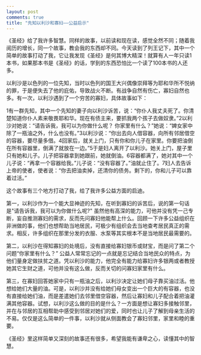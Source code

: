```yaml
---
layout: post
comments: true
title: "先知以利沙和寡妇——公益启示"
---
```


《圣经》给了我许多智慧。同样的故事，以前读和现在读，感觉全然不同；随着我阅历的增长，同一个故事，教会我的东西却不同。今天读到了列王记下，其中一个简单的故事打动了我，它让我发现《圣经》是何其博大精深！就算有人一年只读1本书，如果那本书是《圣经》的话，学到的东西恐怕比一个读了100本书的人还多。

以利沙是以色列的一位先知，当时以色列的国王大兴偶像崇拜等为耶和华所不悦纳的罪，于是便失去了他的庇佑，导致战火不断。有战争自然有伤亡，寡妇自然也多。有一次，以利沙遇到了一个穷苦的寡妇，具体故事如下：

1有一群先知，其中一个先知的妻子向以利沙诉苦，说：“你仆人我丈夫死了。你清楚知道你仆人素来敬畏耶和华。现在有债主来，要抓我两个孩子去做奴隶。”2以利沙对她说：“请告诉我，我可以为你做什么呢？
你家里有什么？”她说：“婢女家中除了一瓶油之外，什么也没有。”3以利沙说：“你出去向人借容器，向所有邻居借空的容器，要尽量多借。4回家后，就关上门，只有你和你儿子在家里。你要把油倒在所有容器里，倒满了就放在一边。”5于是妇人离开了以利沙。她关上门，屋子里只有她和儿子。儿子把容器拿到她跟前，她就倒油。6容器都满了，她对其中一个儿子说：“再拿一个容器给我。”儿子说：“没有容器了。”油就止住了。7妇人去告诉上帝的使者，使者说：“你去把油卖掉，还清你的债务。剩下的，你和儿子可以靠着过活。”

这个故事有三个地方打动了我，给了我许多公益方面的启迪。

第一，以利沙作为一个能大显神迹的先知，在听到寡妇的诉苦后，说的第一句话是"请告诉我，我可以为你做什么呢?" 虽然他有高深的能力，可他并没有凭一己专断，妄自推测寡妇的需求，反而先问寡妇他能帮上什么。回顾一下许多公益组织在非洲做的事，他们也想帮助当地居民，可极少有组织会去当地查考居民真正的需求。相反，许多组织在那里分发的衣服、水泵等其实根本不是当地居民最需要的。

第二，以利沙在得知寡妇的处境后，没有直接给寡妇银币或财宝，而是问了第二个问题“你家里有什么？” 公益人常常忘记的一点就是忘记结合当地民众的特点，为他们量身定做扶贫之道。凭以利沙的能力，他完全有能力给寡妇许多银两或者教授她其它生财之道，可他并没有这么做，反而关切的问寡妇家里有什么。

第三，在寡妇回答她家中只有一瓶油之后，以利沙决定让她们母子靠买油过活。他想给她们大量的油。可是，以利沙并没有给她们母女变出一个巨大的有容器，也没有直接给她们油，而是差遣她们去邻里借空容器，然后让寡妇和儿子配合着把油灌满其他容器。试想，以利沙这么做的目的是什么？一方面是想让寡妇多接触邻里，并在与邻居的互相帮助中感受到邻居对她们的爱，同时也让儿子了解到母亲生活的不易。仅仅是这么简单的一件事，以利沙就从侧面教会了寡妇邻里，家里和睦的重要。

《圣经》里这样简单又深刻的故事还有很多，希望我能有谦卑之心，读懂其中的智慧。
